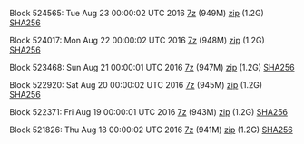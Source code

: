 Block 524565: Tue Aug 23 00:00:02 UTC 2016 [7z](https://transfer.sh/YlfHd/bootstrap.dat.20160823.7z) (949M) [zip](https://transfer.sh/JPR0t/bootstrap.dat.20160823.zip) (1.2G) [SHA256](https://transfer.sh/10uq2n/sha256.txt)

Block 524017: Mon Aug 22 00:00:02 UTC 2016 [7z](https://transfer.sh/qWpvh/bootstrap.dat.20160822.7z) (948M) [zip](https://transfer.sh/1CWDi/bootstrap.dat.20160822.zip) (1.2G) [SHA256](https://transfer.sh/9AofK/sha256.txt)

Block 523468: Sun Aug 21 00:00:01 UTC 2016 [7z](https://transfer.sh/UCGd0/bootstrap.dat.20160821.7z) (947M) [zip](https://transfer.sh/fzMQW/bootstrap.dat.20160821.zip) (1.2G) [SHA256](https://transfer.sh/GOMYN/sha256.txt)

Block 522920: Sat Aug 20 00:00:02 UTC 2016 [7z](https://transfer.sh/2xnpV/bootstrap.dat.20160820.7z) (945M) [zip](https://transfer.sh/Ce7Kh/bootstrap.dat.20160820.zip) (1.2G) [SHA256](https://transfer.sh/V60sc/sha256.txt)

Block 522371: Fri Aug 19 00:00:01 UTC 2016 [7z](https://transfer.sh/DfzbH/bootstrap.dat.20160819.7z) (943M) [zip](https://transfer.sh/HBrIS/bootstrap.dat.20160819.zip) (1.2G) [SHA256](https://transfer.sh/4c9P7/sha256.txt)

Block 521826: Thu Aug 18 00:00:02 UTC 2016 [7z](https://transfer.sh/T2NKd/bootstrap.dat.20160818.7z) (941M) [zip](https://transfer.sh/zerju/bootstrap.dat.20160818.zip) (1.2G) [SHA256](https://transfer.sh/TzxCj/sha256.txt)
